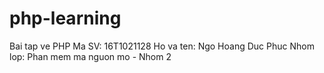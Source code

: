 # php-learning
Bai tap ve PHP
Ma SV: 16T1021128
Ho va ten: Ngo Hoang Duc Phuc
Nhom lop: Phan mem ma nguon mo - Nhom 2
